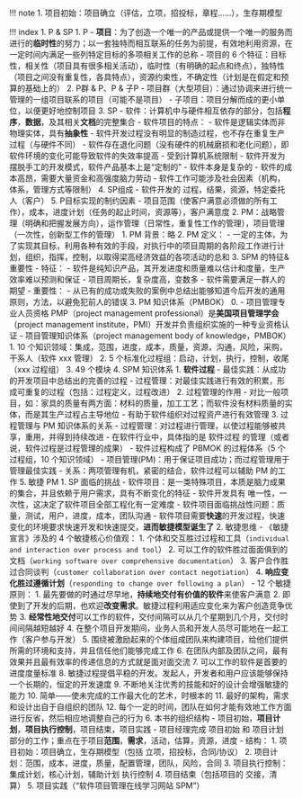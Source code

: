
###  ###

!!! note
	1. 项目初始：项目确立（评估，立项，招投标，章程……），生存期模型

!!! index
	1. P & SP
		1. P
			- **项目**：为了创造一个唯一的产品或提供一个唯一的服务而进行的**临时性**的努力；以一套独特而相互联系的任务为前提，有效地利用资源，在一定时间内满足一些列特定目标的多项相关工作的总称
			- 项目的 6 个特征：目标性，相关性（项目具有很多相关活动），临时性（有明确的起点和终点），独特性（项目之间没有重复性，各具特点），资源约束性，不确定性（计划是在假定和预算的基础上的）
		2. P群 & P、P & 子P
			- 项目群（大型项目）：通过协调来进行统一管理的一组项目联系的项目（可能不是项目）
			- 子项目：项目分解而成的更小单位，以便更好地控制项目
		3. SP
			- 软件：计算机中与硬件相互依存的部分，包括**程序**，**数据**，及其相关**文档**的完整集合
			- 软件项目的特点：
				- 软件是逻辑实体而非物理实体，具有**抽象性**
				- 软件开发过程没有明显的制造过程，也不存在重复生产过程（与硬件不同）
				- 软件存在退化问题（没有硬件的机械磨损和老化问题），即软件环境的变化可能导致软件的失效率提高
				- 受到计算机系统限制
				- 软件开发为摆脱手工的开发模式，软件产品基本上是“定制的”
				- 软件本身是复杂的
				- 软件的成本高昂，需要大量资金和高强度脑力劳动
				- 软件工作可能涉及社会因素（机构，体系，管理方式等限制）
		4. SP组成
			- 软件开发的 过程，结果，资源，特定委托人（客户）
		5. P目标实现的制约因素
			- 项目范围（使客户满意必须做的所有工作），成本，进度计划（任务的起止时间，资源等），客户满意度
	2. PM：战略管理（明确和把握发展方向），运作管理（日常性，重复性工作的管理），项目管理（一次性，创新型工作的管理）
		1. PM 背景：略
		2. PM 定义：
			- 一定的主体，为了实现其目标，利用各种有效的手段，对执行中的项目周期的各阶段工作进行计划，组织，指挥，控制，以取得梁高经济效益的各项活动的总和
		3. SPM 的特征&重要性
			- 特征：
				- 软件是纯知识产品，其开发进度和质量难以估计和度量，生产效率难以预测和保证
				- 项目周期长，复杂度高，变数多
				- 软件需要满足一群人的期望
			- 重要性：
				- 从已有的成功或失败的案例中总结出能够知道今后开发的通用原则，方法，以避免犯前人的错误
	3. PM 知识体系（PMBOK）
		0. 
			- 项目管理专业人员资格 PMP（project management professional）是**美国项目管理学会**（project management institute，PMI）开发并负责组织实施的一种专业资格认证
			- 项目管理知识体系（project management body of knowledge，PMBOK）
		1. 10 个知识领域：集成，范围，进度，成本，质量，资源，沟通，风险，采购，干系人（软件 xxx 管理）
		2. 5 个标准化过程组：启动，计划，执行，控制，收尾（xxx 过程组）
		3. 49 个模块
	4. SPM 知识体系
		1. **软件过程**
			- 最佳实践：从成功的开发项目中总结出的完善的过程
			- 过程管理：对最佳实践进行有效的积累，形成可重复的过程（包括：过程定义，过程改进）
		2. 过程管理的作用
			- 对比一般项目，如：家具的质量有两方面：材料的质量，加工工艺；而软件没有材料质量的实体，而是其生产过程占主导地位
			- 有助于软件组织对过程资产进行有效管理
		3. 过程管理与 PM 知识体系的关系
			- 过程管理：对过程进行管理，以使过程能够被共享，重用，并得到持续改进
				- 在软件行业中，具体指的是 软件过程 的管理（或者说，软件过程是过程管理的成果）
				- 软件过程构成了 PBMOK 的过程体系（5 个过程组，10 个知识领域）
			- 项目管理(PM)：用于保证项目成功；而过程管理用于管理最佳实践
			- 关系：两项管理有机，紧密的结合，软件过程可以辅助 PM 的工作
	5. 敏捷 PM
		1. SP 面临的挑战
			- 软件项目：是一类特殊项目，本质是脑力成果的集合，并且依赖于用户需求，具有不断变化的特征
				- 软件开发具有 唯一性，一次性，这决定了软件项目全部工程化有一定难度
				- 软件项目面临挑战性问题：质量，测试，用户，进度，成本，团队沟通
				- 软件项目需要**快速**的开发过程，快速变化的环境要求快速开发和快速提交，**进而敏捷模型诞生了**
		2. 敏捷思维
			- 《敏捷宣言》涉及的 4 个敏捷核心价值观：
				1. 个体和交互胜过过程和工具（`individual and interaction over process and tool`）
				2. 可以工作的软件胜过面面俱到的文档（`working software over comprehensive documentation`）
				3. 客户合作胜过合同谈判（`customer collaboration over contact negotiation`）
				4. **响应变化胜过遵循计划**（`responding to change over following a plan`）
			- 12 个敏捷原则：
				1. 最先要做的时通过尽早地，**持续地交付有价值的软件**来使客户满意
				2. 即使到了开发的后期，也欢迎**改变需求**。敏捷过程利用适应变化来为客户创造竞争优势
				3. **经常性地交付**可以工作的软件，交付间隔可以从几个星期到几个月，交付时间间隔越短越好
				4. 在整个项目开发期间，业务人员和开发人员尽可能地在一起工作（客户参与开发）
				5. 围绕被激励起来的个体组成团队来构建项目，给他们提供所需的环境和支持，并且信任他们能够完成工作
				6. 在团队内部及团队之间，最有效果并且最有效率的传递信息的方式就是面对面交流
				7. 可以工作的软件是首要的进度度量标准
				8. 敏捷过程提倡平稳的开发。发起人，开发者和用户应该能够保持一个长期的，恒定的开发速度
				9. 不断地关注优秀的技能和好的设计会增强敏捷的能力
				10. 简单——使未完成的工作最大化的艺术，时根本的
				11. 最好的架构，需求和设计出自于自组织的团队
				12. 每个一定的时间，团队在如何才能有效地工作方面进行反省，然后相应地调整自己的行为
	6. 本书的组织结构
		- 项目初始，**项目计划**，**项目执行控制**，项目结束，项目实践
		- 项目经理完成 项目初始 和 项目计划 部分的工作；重点在于项目**范围**，**需求**，活动，估算，资源，进度
		- 结构：
			1. 项目初始：项目确立，生存期模型（包括 立项，招投标，合同/协议）
			2. 项目计划：范围，成本，进度，质量，配置管理，团队，风险，合同
			3. 项目执行控制：集成计划，核心计划，辅助计划 执行控制
			4. 项目结束（包括项目的 交接，清算）
			5. 项目实践（“软件项目管理在线学习网站 SPM”）




